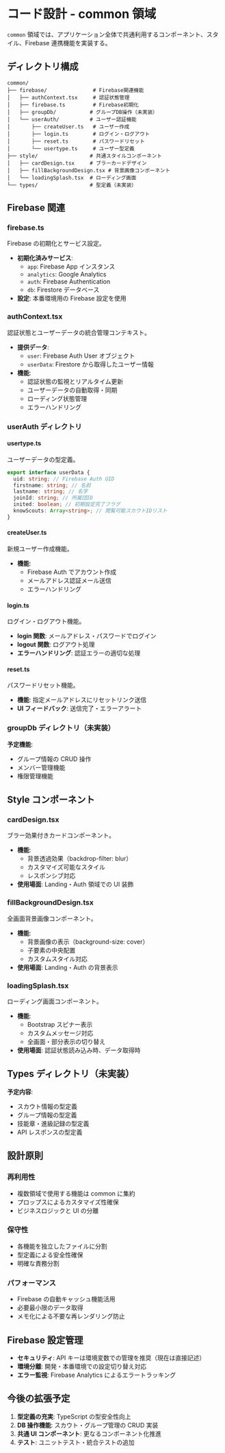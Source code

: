 # コード設計 - common 領域

`common` 領域では、アプリケーション全体で共通利用するコンポーネント、スタイル、Firebase 連携機能を実装する。

## ディレクトリ構成

```
common/
├── firebase/               # Firebase関連機能
│   ├── authContext.tsx     # 認証状態管理
│   ├── firebase.ts         # Firebase初期化
│   ├── groupDb/           # グループDB操作（未実装）
│   └── userAuth/          # ユーザー認証機能
│       ├── createUser.ts   # ユーザー作成
│       ├── login.ts        # ログイン・ログアウト
│       ├── reset.ts        # パスワードリセット
│       └── usertype.ts     # ユーザー型定義
├── style/                 # 共通スタイルコンポーネント
│   ├── cardDesign.tsx     # ブラーカードデザイン
│   ├── fillBackgroundDesign.tsx # 背景画像コンポーネント
│   └── loadingSplash.tsx  # ローディング画面
└── types/                 # 型定義（未実装）
```

## Firebase 関連

### firebase.ts

Firebase の初期化とサービス設定。

- **初期化済みサービス**:
  - `app`: Firebase App インスタンス
  - `analytics`: Google Analytics
  - `auth`: Firebase Authentication
  - `db`: Firestore データベース
- **設定**: 本番環境用の Firebase 設定を使用

### authContext.tsx

認証状態とユーザーデータの統合管理コンテキスト。

- **提供データ**:
  - `user`: Firebase Auth User オブジェクト
  - `userData`: Firestore から取得したユーザー情報
- **機能**:
  - 認証状態の監視とリアルタイム更新
  - ユーザーデータの自動取得・同期
  - ローディング状態管理
  - エラーハンドリング

### userAuth ディレクトリ

#### usertype.ts

ユーザーデータの型定義。

```typescript
export interface userData {
  uid: string; // Firebase Auth UID
  firstname: string; // 名前
  lastname: string; // 名字
  joinId: string; // 所属団ID
  inited: boolean; // 初期設定完了フラグ
  knowScouts: Array<string>; // 閲覧可能スカウトIDリスト
}
```

#### createUser.ts

新規ユーザー作成機能。

- **機能**:
  - Firebase Auth でアカウント作成
  - メールアドレス認証メール送信
  - エラーハンドリング

#### login.ts

ログイン・ログアウト機能。

- **login 関数**: メールアドレス・パスワードでログイン
- **logout 関数**: ログアウト処理
- **エラーハンドリング**: 認証エラーの適切な処理

#### reset.ts

パスワードリセット機能。

- **機能**: 指定メールアドレスにリセットリンク送信
- **UI フィードバック**: 送信完了・エラーアラート

### groupDb ディレクトリ（未実装）

**予定機能**:

- グループ情報の CRUD 操作
- メンバー管理機能
- 権限管理機能

## Style コンポーネント

### cardDesign.tsx

ブラー効果付きカードコンポーネント。

- **機能**:
  - 背景透過効果（backdrop-filter: blur）
  - カスタマイズ可能なスタイル
  - レスポンシブ対応
- **使用場面**: Landing・Auth 領域での UI 装飾

### fillBackgroundDesign.tsx

全画面背景画像コンポーネント。

- **機能**:
  - 背景画像の表示（background-size: cover）
  - 子要素の中央配置
  - カスタムスタイル対応
- **使用場面**: Landing・Auth の背景表示

### loadingSplash.tsx

ローディング画面コンポーネント。

- **機能**:
  - Bootstrap スピナー表示
  - カスタムメッセージ対応
  - 全画面・部分表示の切り替え
- **使用場面**: 認証状態読み込み時、データ取得時

## Types ディレクトリ（未実装）

**予定内容**:

- スカウト情報の型定義
- グループ情報の型定義
- 技能章・進級記録の型定義
- API レスポンスの型定義

## 設計原則

### 再利用性

- 複数領域で使用する機能は common に集約
- プロップスによるカスタマイズ性確保
- ビジネスロジックと UI の分離

### 保守性

- 各機能を独立したファイルに分割
- 型定義による安全性確保
- 明確な責務分割

### パフォーマンス

- Firebase の自動キャッシュ機能活用
- 必要最小限のデータ取得
- メモ化による不要な再レンダリング防止

## Firebase 設定管理

- **セキュリティ**: API キーは環境変数での管理を推奨（現在は直接記述）
- **環境分離**: 開発・本番環境での設定切り替え対応
- **エラー監視**: Firebase Analytics によるエラートラッキング

## 今後の拡張予定

1. **型定義の充実**: TypeScript の型安全性向上
2. **DB 操作機能**: スカウト・グループ管理の CRUD 実装
3. **共通 UI コンポーネント**: 更なるコンポーネント化推進
4. **テスト**: ユニットテスト・統合テストの追加
